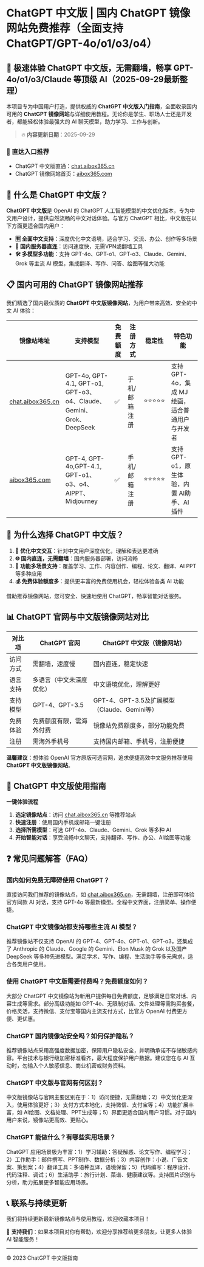 # ChatGPT 中文版 | 国内 ChatGPT 镜像网站免费推荐（全面支持 ChatGPT/GPT-4o/o1/o3/o4）

## 📢 极速体验 ChatGPT 中文版，无需翻墙，畅享 GPT-4o/o1/o3/Claude 等顶级 AI（2025-09-29最新整理）

本项目专为中国用户打造，提供权威的 **ChatGPT 中文版入门指南**，全面收录国内可用的 **ChatGPT 镜像网站**与详细使用教程。无论你是学生、职场人士还是开发者，都能轻松体验最强大的 AI 聊天模型，助力学习、工作与创新。

> 🔥 **内容更新日期**：2025-09-29

### 🚀 直达入口推荐

- ChatGPT 中文版直通：[chat.aibox365.cn](https://chat.aibox365.cn)
- ChatGPT 镜像网站首页：[aibox365.com](https://aibox365.com)

## 🤔 什么是 ChatGPT 中文版？

**ChatGPT 中文版**是 OpenAI 的 ChatGPT 人工智能模型的中文优化版本，专为中文用户设计，提供自然流畅的中文对话体验。与官方 ChatGPT 相比，中文版在以下方面更适合国内用户：

- **🈶 全面中文支持**：深度优化中文语境，适合学习、交流、办公、创作等多场景
- **🚀 国内服务器直连**：访问速度快，无需VPN或翻墙工具
- **🛠️ 多模型多功能**：支持 GPT-4o、GPT-o1、GPT-o3、Claude、Gemini、Grok 等主流 AI 模型，集成翻译、写作、问答、绘图等强大功能

## 📋 国内可用的 ChatGPT 镜像网站推荐

我们精选了国内最优质的 **ChatGPT 中文版镜像网站**，为用户带来高效、安全的中文 AI 体验：

| 镜像站地址 | 支持模型 | 免费额度 | 注册方式 | 稳定性 | 特色功能 |
|------------|----------|----------|----------|--------|----------|
| [chat.aibox365.cn](https://chat.aibox365.cn) | GPT-4o, GPT-4.1, GPT-o1, GPT-o3、o4、Claude、Gemini、Grok、DeepSeek | ✅ | 手机/邮箱注册 | ⭐⭐⭐⭐⭐ | 支持 GPT-4o，集成 MJ 绘画，适合普通用户与开发者 |
| [aibox365.com](https://aibox365.com) | GPT-4, GPT-4o,GPT-4.1, GPT-o1、o3、o4、AIPPT、Midjourney | ✅ | 手机/邮箱注册 | ⭐⭐⭐⭐⭐ | 支持 GPT-o1，原生体验，内置 AI助手、AI插件 |

## 🌟 为什么选择 ChatGPT 中文版？

1. **📝 优化中文交互**：针对中文用户深度优化，理解和表达更准确
2. **🌐 国内直连，无需翻墙**：国内服务器部署，访问流畅
3. **🎯 功能多场景支持**：覆盖学习、工作、内容创作、编程、论文、翻译、AI PPT 等多种应用
4. **💰 免费体验额度多**：提供更丰富的免费使用机会，轻松体验各类 AI 功能

借助推荐镜像网站，您可安全、快速地使用 ChatGPT，畅享智能对话服务。

## 📊 ChatGPT 官网与中文版镜像网站对比

| 对比项 | ChatGPT 官网 | ChatGPT 中文版（镜像网站） |
|--------|--------------|----------------------------|
| 访问方式 | 需翻墙，速度慢 | 国内直连，稳定快速 |
| 语言支持 | 多语言（中文未深度优化） | 中文语境优化，理解更好 |
| 支持模型 | GPT-4、GPT-3.5 | GPT-4、GPT-3.5及扩展模型（Claude、Gemini等） |
| 免费体验 | 免费额度有限，需海外付费 | 镜像站免费额度多，部分功能免费 |
| 注册 | 需海外手机号 | 支持国内邮箱、手机号，注册便捷 |

**温馨建议**：想体验 OpenAI 官方原版可选官网，追求便捷高效中文服务推荐使用 **ChatGPT 中文版镜像网站**。

## 📝 ChatGPT 中文版使用指南

**一键体验流程**

1. **选定镜像站点**：访问 [chat.aibox365.cn](https://chat.aibox365.cn) 等推荐站点
2. **快速注册**：使用国内手机或邮箱一键注册
3. **选择所需模型**：可选 GPT-4o、Claude、Gemini、Grok 等多种 AI
4. **开始智能对话**：享受流畅中文聊天，支持翻译、写作、办公、AI绘图等功能

## ❓ 常见问题解答（FAQ）

### 国内如何免费无障碍使用 ChatGPT？

直接访问我们推荐的镜像站点，如 [chat.aibox365.cn](https://chat.aibox365.cn)，无需翻墙，注册即可体验官方同款 AI 对话，支持 GPT-4o 等最新模型。全程中文界面，注册简单、操作便捷。

### ChatGPT 中文镜像站都支持哪些主流 AI 模型？

推荐镜像站不仅支持 OpenAI 的 GPT-4、GPT-4o、GPT-o1、GPT-o3，还集成了 Anthropic 的 Claude、Google 的 Gemini、Elon Musk 的 Grok 以及国产 DeepSeek 等多种先进模型。满足学术、写作、编程、生活助手等多元需求，适合各类用户使用。

### 使用 ChatGPT 中文版需要付费吗？免费额度如何？

大部分 ChatGPT 中文镜像站为新用户提供每日免费额度，足够满足日常对话、内容生成等需求。部分高级功能如 GPT-4o、无限制对话、文件处理等需购买套餐，价格灵活，支持微信、支付宝等国内主流支付方式，比官方 OpenAI 付费更方便、更优惠。

### ChatGPT 国内镜像站安全吗？如何保护隐私？

推荐镜像站点采用高强度数据加密，保障用户隐私安全，并明确承诺不存储敏感内容。平台技术与银行级加密标准看齐，最大程度保护用户数据。建议您在与 AI 互动时，勿输入个人敏感信息、商业机密或财务资料。

### ChatGPT 中文版与官网有何区别？

中文版镜像站与官网主要区别在于：1）访问便捷，无需翻墙；2）中文优化更深入，使用体验更好；3）支付方式本地化，支持微信、支付宝等；4）功能扩展丰富，如 AI绘图、文档处理、PPT生成等；5）界面更适合国内用户习惯。对于国内用户来说，镜像站更高效、更贴心。

### ChatGPT 能做什么？有哪些实用场景？

ChatGPT 应用场景极为丰富：1）学习辅助：答疑解惑、论文写作、编程学习；2）工作助手：邮件撰写、PPT制作、数据分析；3）内容创作：小说、广告文案、策划案；4）翻译工具：多语种互译，语境保留；5）代码编写：程序设计、代码注释、调试；6）生活助手：旅行计划、菜谱、健康建议等。支持图片识别与分析，助力拓展更多智能应用场景。

## 📞 联系与持续更新

我们将持续更新最新镜像站点与使用教程，欢迎收藏本项目！

🌟 **支持我们**：如果本项目对你有帮助，欢迎分享推荐给更多朋友，让更多人体验 AI 智能服务！

---

© 2023 ChatGPT 中文版指南
